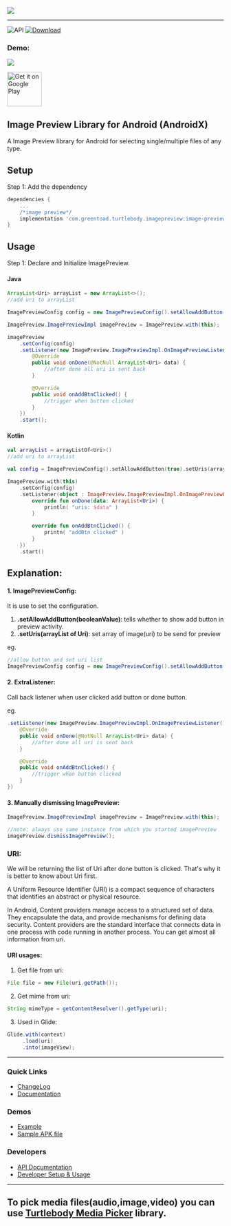 ![](https://thedroid.io/assets/img/tb-image-preview.png)

---

![API](https://img.shields.io/badge/API-16%2B-34bf49.svg)
[ ![Download](https://api.bintray.com/packages/greentoad/android-image-preview/com.greentoad.turtlebody.imagepreview/images/download.svg?version=latest) ](https://bintray.com/greentoad/android-image-preview/com.greentoad.turtlebody.imagepreview/1.0.1/link)


### Demo:
![](https://github.com/Turtlebody/android-image-preview/blob/master/giphy.gif) 

[comment]: <> (https://media.giphy.com/media/SXxdWquu9zlLiHIuc2/giphy.gif)

[<img src="https://play.google.com/intl/en_us/badges/images/generic/en-play-badge.png"
     alt="Get it on Google Play"
     height="80">](https://play.google.com/store/apps/details?id=com.greentoad.turtlebody.imagepreview.sample)

## Image Preview Library for Android (AndroidX)

A Image Preview library for Android for selecting single/multiple files of any type.


## Setup
Step 1: Add the dependency

```gradle
dependencies {
    ...
    /*image preview*/
    implementation 'com.greentoad.turtlebody.imagepreview:image-preview:1.0.1'
}
```

## Usage
Step 1: Declare and Initialize ImagePreview.

#### Java
```java
ArrayList<Uri> arrayList = new ArrayList<>();
//add uri to arrayList

ImagePreviewConfig config = new ImagePreviewConfig().setAllowAddButton(true).setUris(arrayList);

ImagePreview.ImagePreviewImpl imagePreview = ImagePreview.with(this);

imagePreview
    .setConfig(config)
    .setListener(new ImagePreview.ImagePreviewImpl.OnImagePreviewListener() {
        @Override
        public void onDone(@NotNull ArrayList<Uri> data) {
            //after done all uri is sent back
        }

        @Override
        public void onAddBtnClicked() {
            //trigger when button clicked
        }
    })
    .start();
```

#### Kotlin
```kotlin
val arrayList = arrayListOf<Uri>()
//add uri to arrayList

val config = ImagePreviewConfig().setAllowAddButton(true).setUris(arrayList)

ImagePreview.with(this)
    .setConfig(config)
    .setListener(object : ImagePreview.ImagePreviewImpl.OnImagePreviewListener{
        override fun onDone(data: ArrayList<Uri>) {
            println( "uris: $data" )
        }

        override fun onAddBtnClicked() {
            printn( "addBtn clicked" )
        }
    })
    .start()
```

## Explanation:

#### 1. ImagePreviewConfig:
It is use to set the configuration.
1. **.setAllowAddButton(booleanValue)**: tells whether to show add button in preview activity.
2. **.setUris(arrayList of Uri)**: set array of image(uri) to be send for preview

eg.
```java
//allow button and set uri list
ImagePreviewConfig config = new ImagePreviewConfig().setAllowAddButton(true).setUris(arrayList);

```
#### 2. ExtraListener:
Call back listener when user clicked add button or done button.

eg.
``` java
.setListener(new ImagePreview.ImagePreviewImpl.OnImagePreviewListener() {
    @Override
    public void onDone(@NotNull ArrayList<Uri> data) {
        //after done all uri is sent back
    }

    @Override
    public void onAddBtnClicked() {
        //trigger when button clicked
    }
})
```

#### 3. Manually dismissing ImagePreview:

```java
ImagePreview.ImagePreviewImpl imagePreview = ImagePreview.with(this);

//note: always use same instance from which you started imagePreview
imagePreview.dismissImagePreview();

```


### URI:
We will be returning the list of Uri after done button is clicked. That's why it is better to know about Uri first.

A Uniform Resource Identifier (URI) is a compact sequence of characters that identifies an abstract or physical resource.

In Android, Content providers manage access to a structured set of data. They encapsulate the data, and provide mechanisms for defining data security. Content providers are the standard interface that connects data in one process with code running in another process.
You can get almost all information from uri.
#### URI usages:
1. Get file from uri:
```java
File file = new File(uri.getPath());
```

2. Get mime from uri:
```java
String mimeType = getContentResolver().getType(uri);
```

3. Used in Glide:
```java
Glide.with(context)
     .load(uri)
     .into(imageView);
```


---
### Quick Links

*  [ChangeLog](/CHANGELOG.md)
*  [Documentation](https://github.com/Turtlebody/android-image-preview/wiki)

### Demos

*  [Example](/Example.md)
*  [Sample APK file](https://play.google.com/store/apps/details?id=com.greentoad.turtlebody.imagepreview.sample)

### Developers

*  [API Documentation](https://github.com/Turtlebody/android-image-preview/wiki/API-Documentation)
*  [Developer Setup & Usage](https://github.com/Turtlebody/android-image-preview/wiki/Developer-Setup)

---


## To pick media files(audio,image,video) you can use [Turtlebody Media Picker](https://github.com/Turtlebody/android-media-picker) library.






